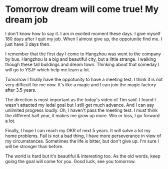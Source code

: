 # Tomorrow dream will come true! My dream job
I don't know how to say it.
I am in excited moment these days.
I give myself 180 days after I quit my job.
When I almost give up, the oppotunite find me. I just have 3 days then.

I remember that the first day I come to Hangzhou was went to the company by bus.
Hangzhou is a big and beautiful city, but a little strange.
I walking though these tall buildings and dream town.
Thinking about that someday I will go to YSJF which help me learn a lot.

Tomorrow I finally have the oppotunity to have a meeting test.
I think it is not very difficult for me now.
It's like a magic and I can join the magic factory after 3.5 years.

The direction is most important as the today's video of Tim said.
I found I wasn't attacted my iedal goal but I still get much advance.
And I can say unlimited progress loudly. Oh, I haven't pass the meeting test.
I must think the different half year, it makes me grow up more.
Win or loss, I go forward a lot.

Finally, I hope I can reach my OKR of next 5 years.
It will solve a lot my home problems.
Fail is not a bad thing, I have more perseverance in view of my circumstances.
Sometimes the life is bitter, but don't give up.
I'm sure I will be stronger than before.

The world is hard but it's beautiful & interesting too.
As the old words, keep going the goal will come for you.
Good luck, see you tomorrow.
